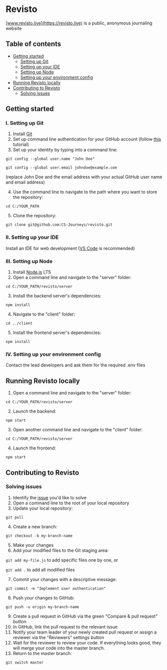 # Revisto
[www.revisto.live](https://revisto.live) is a public, anonymous journaling website
## Table of contents
  * [Getting started](#getting-started)
    * [Setting up Git](#i-setting-up-git)
    * [Setting up your IDE](#ii-setting-up-your-ide)
    * [Setting up Node](#iii-setting-up-node)
    * [Setting up your environment config](#iv-setting-up-your-environment-config)
  * [Running Revisto locally](#running-revisto-locally)
  * [Contributing to Revisto](#contributing-to-revisto)
    * [Solving issues](#solving-issues)

## Getting started
### I. Setting up Git
1. Install [Git](https://git-scm.com/downloads)
2. Set up command line authentication for your GitHub account (follow [this](https://docs.github.com/en/authentication/connecting-to-github-with-ssh/generating-a-new-ssh-key-and-adding-it-to-the-ssh-agent) tutorial)
3. Set up your identity by typing into a command line:

`git config --global user.name "John Doe"`

`git config --global user.email johndoe@example.com`

(replace John Doe and the email address with your actual GitHub user name and email address)

4. Use the command line to navigate to the path where you want to store the repository: 

`cd C:/YOUR_PATH`

5. Clone the repository: 

`git clone git@github.com:CS-Journeys/revisto.git`

### II. Setting up your IDE
Install an IDE for web development ([VS Code](https://code.visualstudio.com/) is recommended)

### III. Setting up Node
1. Install [Node.js](https://nodejs.org/en/) LTS
2. Open a command line and navigate to the "server" folder:

`cd C:/YOUR_PATH/revisto/server`

3. Install the backend server's dependencies: 

`npm install`

4. Navigate to the "client" folder:

`cd ../client`

5.  Install the frontend server's dependencies:

`npm install`

### IV. Setting up your environment config
Contact the lead developers and ask them for the required .env files


## Running Revisto locally
1. Open a command line and navigate to the "server" folder:

`cd C:/YOUR_PATH/revisto/server`

2. Launch the backend:

`npm start`

3. Open another command line and navigate to the "client" folder:

`cd C:/YOUR_PATH/revisto/server`

4. Launch the frontend:

`npm start`


## Contributing to Revisto
### Solving issues

1. Identify the [issue](https://github.com/CS-Journeys/revisto/issues) you'd like to solve
2. Open a command line to the root of your local repository
3. Update your local repository:

`git pull`

4. Create a new branch:

`git checkout -b my-branch-name`

5. Make your changes
6. Add your modified files to the Git staging area:

`git add my-file.js` to add specific files one by one, or

`git add .` to add all modified files

7. Commit your changes with a descriptive message:

`git commit -m "Implement user authentication"`

8. Push your changes to GitHub:

`git push -u origin my-branch-name`

9. Create a pull request in GitHub via the green "Compare & pull request" button
10. In GitHub, link the pull request to the relevant issue
11. Notify your team leader of your newly created pull request or assign a reviewer via the "Reviewers" settings button
12. Wait for the reviewer to review your code. If everything looks good, they will merge your code into the master branch.
13. Return to the master branch:

`git switch master`
